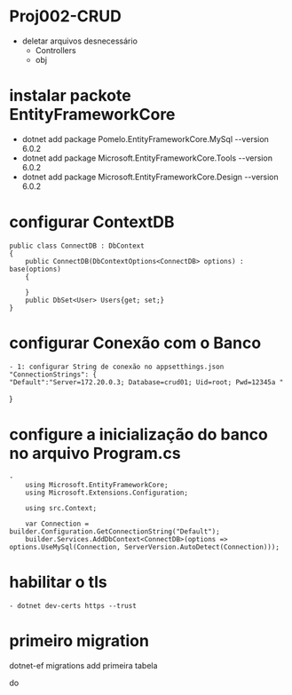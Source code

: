 # Proj002-CRUD

- deletar arquivos desnecessário
    - Controllers
    - obj


# instalar packote EntityFrameworkCore

 - dotnet add package Pomelo.EntityFrameworkCore.MySql --version 6.0.2
 - dotnet add package Microsoft.EntityFrameworkCore.Tools --version 6.0.2
 - dotnet add package Microsoft.EntityFrameworkCore.Design --version 6.0.2

# configurar ContextDB

    public class ConnectDB : DbContext
    {
        public ConnectDB(DbContextOptions<ConnectDB> options) : base(options)
        {

        }
        public DbSet<User> Users{get; set;}
    }
# configurar Conexão com o Banco
    - 1: configurar String de conexão no appsetthings.json
    "ConnectionStrings": {
    "Default":"Server=172.20.0.3; Database=crud01; Uid=root; Pwd=12345a "
  }

# configure a inicialização do banco no arquivo Program.cs
    -
        using Microsoft.EntityFrameworkCore;
        using Microsoft.Extensions.Configuration;

        using src.Context;

        var Connection = builder.Configuration.GetConnectionString("Default");
        builder.Services.AddDbContext<ConnectDB>(options => options.UseMySql(Connection, ServerVersion.AutoDetect(Connection)));

# habilitar o tls
    - dotnet dev-certs https --trust

# primeiro migration

dotnet-ef migrations add primeira tabela

do


